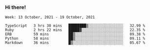 ### Hi there!

<!--START_SECTION:waka-->
```text
Week: 13 October, 2021 - 19 October, 2021

TypeScript   3 hrs 30 mins   ████████▒░░░░░░░░░░░░░░░░   32.99 % 
Ruby         2 hrs 22 mins   █████▓░░░░░░░░░░░░░░░░░░░   22.35 % 
ERB          59 mins         ██▒░░░░░░░░░░░░░░░░░░░░░░   09.38 % 
Python       58 mins         ██▒░░░░░░░░░░░░░░░░░░░░░░   09.11 % 
Markdown     36 mins         █▒░░░░░░░░░░░░░░░░░░░░░░░   05.67 % 
```
<!--END_SECTION:waka-->

